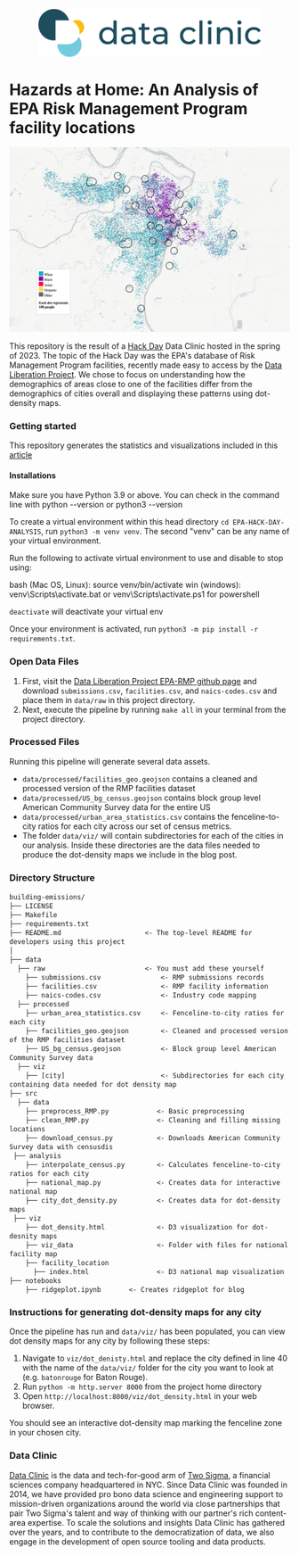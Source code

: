 <p align="center">
  <img src="public/images/site-logo.png" width="400"/>
</p>

# Hazards at Home: An Analysis of EPA Risk Management Program facility locations

<p align="center">
  <img src="public/images/saint_louis.png" width="1000"/>
</p>

This repository is the result of a [Hack Day](https://www.twosigma.com/articles/hacking-with-data-clinic/) Data Clinic hosted in the spring of 2023. The topic of the Hack Day was the EPA's database of Risk Management Program facilities, recently made easy to access by the [Data Liberation Project](https://www.data-liberation-project.org/). We chose to focus on understanding how the demographics of areas close to one of the facilities differ from the demographics of cities overall and displaying these patterns using dot-density maps. 

### Getting started

This repository generates the statistics and visualizations included in this [article](twosigma.com/articles/hazards-at-home)

#### Installations
Make sure you have Python 3.9 or above. You can check in the command line with python --version or python3 --version

To create a virtual environment within this head directory `cd EPA-HACK-DAY-ANALYSIS`, run `python3 -m venv venv`. The second "venv" can be any name of your virtual environment.

Run the following to activate virtual environment to use and disable to stop using:

bash (Mac OS, Linux): source venv/bin/activate
win (windows): venv\Scripts\activate.bat or venv\Scripts\activate.ps1 for powershell

`deactivate` will deactivate your virtual env

Once your environment is activated, run `python3 -m pip install -r requirements.txt`.

### Open Data Files

1.  First, visit the [Data Liberation Project EPA-RMP github page](https://github.com/data-liberation-project/epa-rmp-spreadsheets/tree/main/data/output) and download `submissions.csv`, `facilities.csv`, and `naics-codes.csv` and place them in `data/raw` in this project directory.
2.  Next, execute the pipeline by running `make all` in your terminal from the project directory.

### Processed Files
Running this pipeline will generate several data assets. 

-  `data/processed/facilities_geo.geojson` contains a cleaned and processed version of the RMP facilities dataset
- `data/processed/US_bg_census.geojson` contains block group level American Community Survey data for the entire US
-  `data/processed/urban_area_statistics.csv` contains the fenceline-to-city ratios for each city across our set of census metrics.
-  The folder `data/viz/` will contain subdirectories for each of the cities in our analysis. Inside these directories are the data files needed to produce the dot-density maps we include in the blog post.

### Directory Structure

    building-emissions/
    ├── LICENSE
    ├── Makefile                      
    ├── requirements.txt
    ├── README.md                     <- The top-level README for developers using this project
    │
    ├── data                          
      ├── raw                         <- You must add these yourself
        ├── submissions.csv               <- RMP submissions records
        ├── facilities.csv                <- RMP facility information
        ├── naics-codes.csv               <- Industry code mapping
      ├── processed
        ├── urban_area_statistics.csv     <- Fenceline-to-city ratios for each city
        ├── facilities_geo.geojson        <- Cleaned and processed version of the RMP facilities dataset
        ├── US_bg_census.geojson          <- Block group level American Community Survey data
      ├── viz
        ├── [city]                        <- Subdirectories for each city containing data needed for dot density map
    ├── src
      ├── data
        ├── preprocess_RMP.py            <- Basic preprocessing 
        ├── clean_RMP.py                 <- Cleaning and filling missing locations
        ├── download_census.py           <- Downloads American Community Survey data with censusdis
     ├── analysis
        ├── interpolate_census.py        <- Calculates fenceline-to-city ratios for each city
        ├── national_map.py              <- Creates data for interactive national map
        ├── city_dot_density.py          <- Creates data for dot-density maps
     ├── viz
        ├── dot_density.html             <- D3 visualization for dot-desnity maps
        ├── viz_data                     <- Folder with files for national facility map
        ├── facility_location
          ├── index.html                 <- D3 national map visualization
    ├── notebooks
        ├── ridgeplot.ipynb       <- Creates ridgeplot for blog

### Instructions for generating dot-density maps for any city

Once the pipeline has run and `data/viz/` has been populated, you can view dot density maps for any city by following these steps:

1.  Navigate to `viz/dot_denisty.html` and replace the city defined in line 40 with the name of the `data/viz/` folder for the city you want to look at (e.g. `batonrouge` for Baton Rouge).
2.  Run `python -m http.server 8000` from the project home directory
3.  Open `http://localhost:8000/viz/dot_density.html` in your web browser.

You should see an interactive dot-density map marking the fenceline zone in your chosen city.

### Data Clinic
[Data Clinic](https://www.twosigma.com/data-clinic/) is the data and tech-for-good arm of [Two Sigma](https://twosigma.com), a financial sciences company headquartered in NYC. Since Data Clinic was founded in 2014, we have provided pro bono data science and engineering support to mission-driven organizations around the world via close partnerships that pair Two Sigma's talent and way of thinking with our partner's rich content-area expertise. To scale the solutions and insights Data Clinic has gathered over the years, and to contribute to the democratization of data, we also engage in the development of open source tooling and data products.
